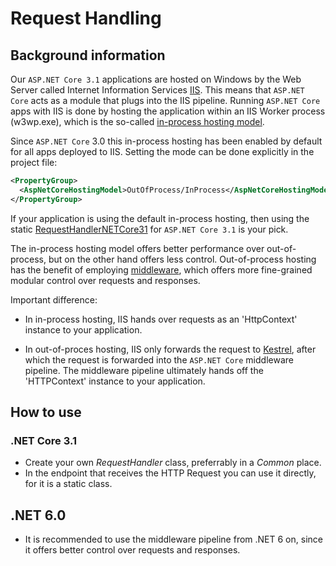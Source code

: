 # Request Handling

## Background information

Our `ASP.NET Core 3.1` applications are hosted on Windows by the Web Server called Internet Information Services [IIS](https://docs.microsoft.com/en-us/aspnet/core/host-and-deploy/iis/?view=aspnetcore-6.0). This means that `ASP.NET Core` acts as a module that plugs into the IIS pipeline. Running `ASP.NET Core` apps with IIS is done by hosting the application within an IIS Worker process (w3wp.exe), which is the so-called [in-process hosting model](https://docs.microsoft.com/en-us/aspnet/core/host-and-deploy/iis/in-process-hosting?view=aspnetcore-6.0).

Since `ASP.NET Core` 3.0 this in-process hosting has been enabled by default for all apps deployed to IIS. Setting the mode can be done explicitly in the project file:

``` XML
<PropertyGroup>
  <AspNetCoreHostingModel>OutOfProcess/InProcess</AspNetCoreHostingModel>
</PropertyGroup>
```

If your application is using the default in-process hosting, then using the static [RequestHandlerNETCore31](../RequestHandlerNETCore31/RequestHandler.cs) for `ASP.NET Core 3.1` is your pick.

The in-process hosting model offers better performance over out-of-process, but on the other hand offers less control. Out-of-process hosting has the benefit of employing [middleware](https://docs.microsoft.com/en-us/aspnet/core/fundamentals/middleware/?view=aspnetcore-6.0), which offers more fine-grained modular control over requests and responses. 

Important difference:

- In in-process hosting, IIS hands over requests as an 'HttpContext' instance to your application.

- In out-of-proces hosting, IIS only forwards the request to [Kestrel](https://docs.microsoft.com/en-us/aspnet/core/fundamentals/servers/kestrel?view=aspnetcore-6.0), after which the request is forwarded into the `ASP.NET Core` middleware pipeline. The middleware pipeline ultimately hands off the 'HTTPContext' instance to your application.

## How to use

### .NET Core 3.1

- Create your own _RequestHandler_ class, preferrably in a _Common_ place.
- In the endpoint that receives the HTTP Request you can use it directly, for it is a static class.

## .NET 6.0

- It is recommended to use the middleware pipeline from .NET 6 on, since it offers better control over requests and responses.
